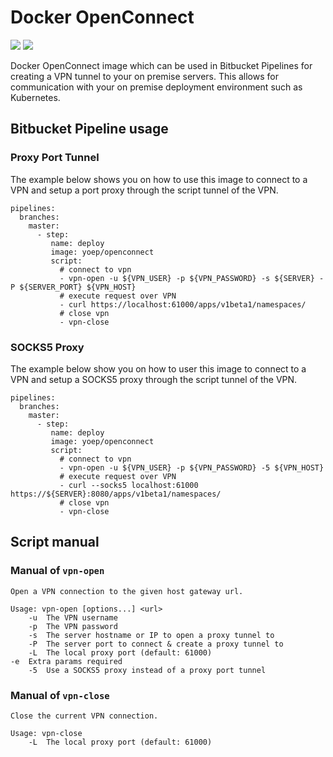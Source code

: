 # Docker OpenConnect

[![](https://images.microbadger.com/badges/image/yoep/openconnect.svg)](https://microbadger.com/images/yoep/openconnect)
[![](https://images.microbadger.com/badges/version/yoep/openconnect.svg)](https://microbadger.com/images/yoep/openconnect)

Docker OpenConnect image which can be used in Bitbucket Pipelines for creating a VPN tunnel to your on premise servers.
This allows for communication with your on premise deployment environment such as Kubernetes.

## Bitbucket Pipeline usage

### Proxy Port Tunnel
The example below shows you on how to use this image to connect to a VPN and setup a port proxy through the script tunnel of the VPN.

    pipelines:
      branches:
        master:
          - step:
             name: deploy
             image: yoep/openconnect
             script:
               # connect to vpn
               - vpn-open -u ${VPN_USER} -p ${VPN_PASSWORD} -s ${SERVER} -P ${SERVER_PORT} ${VPN_HOST}
               # execute request over VPN
               - curl https://localhost:61000/apps/v1beta1/namespaces/
               # close vpn
               - vpn-close

### SOCKS5 Proxy
The example below show you on how to user this image to connect to a VPN and setup a SOCKS5 proxy through the script tunnel of the VPN.

    pipelines:
      branches:
        master:
          - step:
             name: deploy
             image: yoep/openconnect
             script:
               # connect to vpn
               - vpn-open -u ${VPN_USER} -p ${VPN_PASSWORD} -5 ${VPN_HOST}
               # execute request over VPN
               - curl --socks5 localhost:61000 https://${SERVER}:8080/apps/v1beta1/namespaces/
               # close vpn
               - vpn-close

## Script manual

### Manual of `vpn-open`

    Open a VPN connection to the given host gateway url.
    
    Usage: vpn-open [options...] <url>
        -u  The VPN username
        -p  The VPN password
        -s  The server hostname or IP to open a proxy tunnel to
        -P  The server port to connect & create a proxy tunnel to
        -L  The local proxy port (default: 61000)
	-e  Extra params required
        -5  Use a SOCKS5 proxy instead of a proxy port tunnel
        
### Manual of `vpn-close`

    Close the current VPN connection.
    
    Usage: vpn-close
        -L  The local proxy port (default: 61000)
